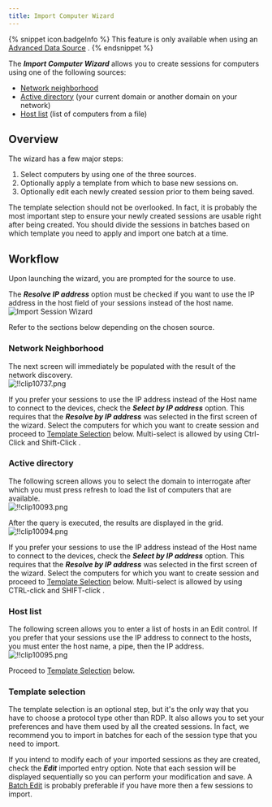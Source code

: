 ```yaml
---
title: Import Computer Wizard
---
```

{% snippet icon.badgeInfo %} 
This feature is only available when using an [Advanced Data Source](/rdm/windows/data-sources/data-sources-types/advanced-data-sources/) . 
{% endsnippet %}
 
The ***Import Computer Wizard*** allows you to create sessions for computers using one of the following sources:  

* [Network neighborhood](#network-neighborhood) 
* [Active directory](#active-directory) (your current domain or another domain on your network) 
* [Host list](#host-list) (list of computers from a file) 

## Overview 

The wizard has a few major steps:  

1. Select computers by using one of the three sources. 
1. Optionally apply a template from which to base new sessions on. 
1. Optionally edit each newly created session prior to them being saved. 

The template selection should not be overlooked. In fact, it is probably the most important step to ensure your newly created sessions are usable right after being created. You should divide the sessions in batches based on which template you need to apply and import one batch at a time. 

## Workflow 

Upon launching the wizard, you are prompted for the source to use.  

The ***Resolve IP address*** option must be checked if you want to use the IP address in the host field of your sessions instead of the host name.  
![Import Session Wizard](/img/en/rdm/windows/clip10736.png) 

Refer to the sections below depending on the chosen source. 

### Network Neighborhood 

The next screen will immediately be populated with the result of the network discovery.  
![!!clip10737.png](/img/en/rdm/windows/clip10737.png) 

If you prefer your sessions to use the IP address instead of the Host name to connect to the devices, check the ***Select by IP address*** option. This requires that the ***Resolve by IP address*** was selected in the first screen of the wizard. Select the computers for which you want to create session and proceed to [Template Selection](#template-selection) below. Multi-select is allowed by using Ctrl-Click and Shift-Click . 

### Active directory 

The following screen allows you to select the domain to interrogate after which you must press refresh to load the list of computers that are available.  
![!!clip10093.png](/img/en/rdm/windows/clip10093.png) 

After the query is executed, the results are displayed in the grid.  
![!!clip10094.png](/img/en/rdm/windows/clip10094.png) 

If you prefer your sessions to use the IP address instead of the Host name to connect to the devices, check the ***Select by IP address*** option. This requires that the ***Resolve by IP address*** was selected in the first screen of the wizard. Select the computers for which you want to create session and proceed to [Template Selection](#template-selection) below. Multi-select is allowed by using CTRL-click and SHIFT-click . 

### Host list 

The following screen allows you to enter a list of hosts in an Edit control. If you prefer that your sessions use the IP address to connect to the hosts, you must enter the host name, a pipe, then the IP address.  
![!!clip10095.png](/img/en/rdm/windows/clip10095.png) 

Proceed to [Template Selection](#template-selection) below. 

### Template selection 

The template selection is an optional step, but it&apos;s the only way that you have to choose a protocol type other than RDP. It also allows you to set your preferences and have them used by all the created sessions. In fact, we recommend you to import in batches for each of the session type that you need to import.  

If you intend to modify each of your imported sessions as they are created, check the ***Edit*** imported entry option. Note that each session will be displayed sequentially so you can perform your modification and save. A [Batch Edit](Commands_BatchEdit) is probably preferable if you have more then a few sessions to import. 

